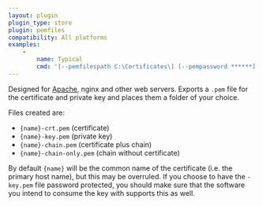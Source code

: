 ```yaml
---
layout: plugin
plugin_type: store
plugin: pemfiles
compatibility: All platforms
examples:
    - 
        name: Typical
        cmd: '[‑‑pemfilespath C:\Certificates\] [‑‑pempassword ******] [‑‑pemfilesname mycert]' 
---
```

Designed for [Apache](/manual/advanced-use/examples/apache), nginx and other web servers. 
Exports a `.pem` file for the certificate and private key and places them a folder of your choice.

Files created are:
- `{name}-crt.pem` (certificate)
- `{name}-key.pem` (private key)
- `{name}-chain.pem` (certificate plus chain)
- `{name}-chain-only.pem` (chain without certificate)

By default `{name}` will be the common name of the certificate (i.e. the primary host 
name), but this may be overruled. If you choose to have the `-key.pem` file password 
protected, you should make sure that the software you intend to consume the key with 
supports this as well.